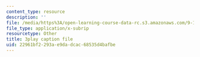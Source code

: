 ```yaml
---
content_type: resource
description: ''
file: /media/https%3A/open-learning-course-data-rc.s3.amazonaws.com/9-14-brain-structure-and-its-origins-spring-2014/22961bf2293ae9dadcac68535d4bafbe_555143.srt
file_type: application/x-subrip
resourcetype: Other
title: 3play caption file
uid: 22961bf2-293a-e9da-dcac-68535d4bafbe
---
```

